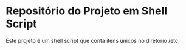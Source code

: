 # Repositório do Projeto em Shell Script

Este projeto é um shell script que conta itens únicos no diretorio /etc.
